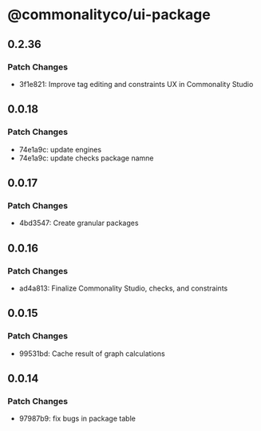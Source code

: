 # @commonalityco/ui-package

## 0.2.36

### Patch Changes

- 3f1e821: Improve tag editing and constraints UX in Commonality Studio

## 0.0.18

### Patch Changes

- 74e1a9c: update engines
- 74e1a9c: update checks package namne

## 0.0.17

### Patch Changes

- 4bd3547: Create granular packages

## 0.0.16

### Patch Changes

- ad4a813: Finalize Commonality Studio, checks, and constraints

## 0.0.15

### Patch Changes

- 99531bd: Cache result of graph calculations

## 0.0.14

### Patch Changes

- 97987b9: fix bugs in package table
